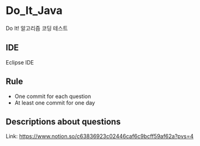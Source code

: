 # Do_It_Java
Do It! 알고리즘 코딩 테스트

## IDE
Eclipse IDE

## Rule
- One commit for each question
- At least one commit for one day

## Descriptions about questions
Link: https://www.notion.so/c63836923c02446caf6c9bcff59af62a?pvs=4
